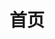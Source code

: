 ---
home: true
layout: BlogHome
icon: house
title: 首页
heroImage: /logo.png
heroText: 茕茕の博客
heroFullScreen: true
tagline: 分享我的学习和生活，希望你能有所收获
---